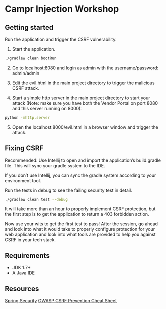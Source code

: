 # Campr Injection Workshop

## Getting started

Run the application and trigger the CSRF vulnerability.

1. Start the application.
```bash
./gradlew clean bootRun
```

2. Go to localhost:8080 and login as admin with the username/password:
admin/admin

3. Edit the evil.html in the main project directory to trigger the malicious CSRF attack.

4. Start a simple http server in the main project directory to start your attack (Note: make sure you have both the Vendor Portal on port 8080 and this server running on 8000):

 ```bash
 python -mhttp.server
 ```

5. Open the localhost:8000/evil.html in a browser window and trigger the attack.

## Fixing CSRF

Recommended: Use Intellij to open and import the application’s build.gradle file. This will sync your gradle system to the IDE.

If you don’t use Intellij, you can sync the gradle system according to your environment tool.

Run the tests in debug to see the failing security test in detail.

```bash
./gradlew clean test --debug
```

It will take more than an hour to properly implement CSRF protection, but the first step is to get the application to return a 403 forbidden action.

Now use your wits to get the first test to pass! After the session, go ahead and look into what it would take to properly configure protection for your web application and look into what tools are provided to help you against CSRF in your tech stack.

## Requirements

* JDK 1.7+
* A Java IDE

## Resources
[Spring Security](http://projects.spring.io/spring-security/#quick-start)
[OWASP CSRF Prevention Cheat Sheet](https://www.owasp.org/index.php/CSRF_Prevention_Cheat_Sheet)
